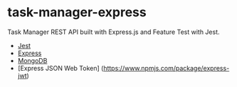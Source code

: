 # task-manager-express

Task Manager REST API built with Express.js and Feature Test with Jest.

- [Jest](https://jestjs.io/)
- [Express](https://expressjs.com/)
- [MongoDB](https://www.mongodb.com/)
- [Express JSON Web Token] (https://www.npmjs.com/package/express-jwt)
